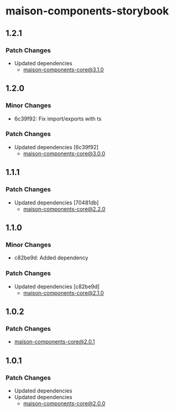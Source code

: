 # maison-components-storybook

## 1.2.1

### Patch Changes

- Updated dependencies
  - maison-components-core@3.1.0

## 1.2.0

### Minor Changes

- 6c39f92: Fix import/exports with ts

### Patch Changes

- Updated dependencies [6c39f92]
  - maison-components-core@3.0.0

## 1.1.1

### Patch Changes

- Updated dependencies [70481db]
  - maison-components-core@2.2.0

## 1.1.0

### Minor Changes

- c82be9d: Added dependency

### Patch Changes

- Updated dependencies [c82be9d]
  - maison-components-core@2.1.0

## 1.0.2

### Patch Changes

- maison-components-core@2.0.1

## 1.0.1

### Patch Changes

- Updated dependencies
- Updated dependencies
  - maison-components-core@2.0.0
